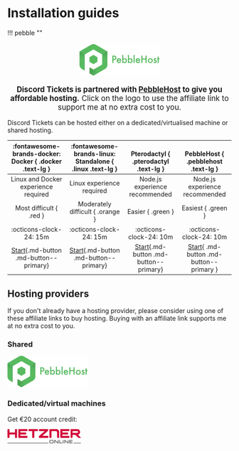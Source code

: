 # Installation guides


!!! pebble ""
	<div class="grid ccc" style="text-align:center;font-size:larger;" markdown>
		<p markdown>[![PebbleHost](../../img/pebblehost.webp)](https://pebble.host/discordtickets)</p>
		<p markdown>
		**Discord Tickets is partnered with [PebbleHost](https://pebble.host/discordtickets) to give you affordable hosting.**
		Click on the logo to use the affiliate link to support me at no extra cost to you.
		</p>
	</div>
	
Discord Tickets can be hosted either on a dedicated/virtualised machine or shared hosting. 

| :fontawesome-brands-docker:<br>Docker { .docker .text-lg } | :fontawesome-brands-linux:<br>Standalone { .linux .text-lg } |           <br>Pterodactyl { .pterodactyl .text-lg }           |            <br>PebbleHost { .pebblehost .text-lg }             |
| :--------------------------------------------------------: | :----------------------------------------------------------: | :-----------------------------------------------------------: | :------------------------------------------------------------: |
|            Linux and Docker experience required            |                  Linux experience required                   |                Node.js experience recommended                 |                 Node.js experience recommended                 |
|                  Most difficult { .red }                   |               Moderately difficult { .orange }               |                       Easier { .green }                       |                       Easiest { .green }                       |
|                  :octicons-clock-24: 15m                   |                   :octicons-clock-24: 15m                    |                    :octicons-clock-24: 10m                    |                    :octicons-clock-24: 10m                     |
|  [Start](docker/index.md){.md-button .md-button--primary}  | [Start](standalone/index.md){.md-button .md-button--primary} | [Start](pterodactyl/index.md){.md-button .md-button--primary} | [Start](pebblehost/index.md){ .md-button .md-button--primary } |

## Hosting providers

If you don't already have a hosting provider, please consider using one of these affiliate links to buy hosting.
Buying with an affiliate link supports me at no extra cost to you.


<div class="grid" markdown>

<div markdown>

### Shared
[![PebbleHost](../../img/pebblehost.webp)](https://pebble.host/discordtickets)

</div>
 

<div markdown>

### Dedicated/virtual machines
Get €20 account credit:

[![Hetzner](../../img/hetzner.png)](https://lnk.earth/hetzner)

</div>

</div>